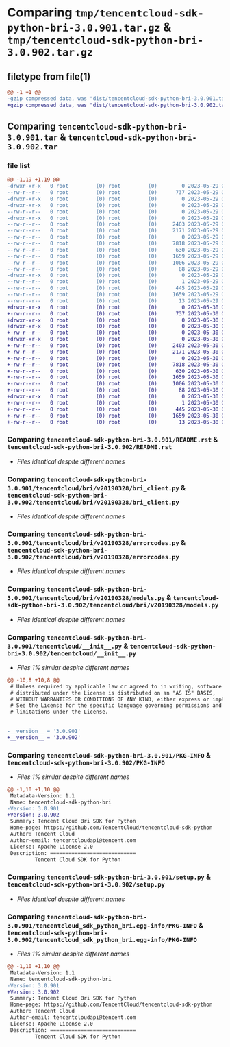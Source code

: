 # Comparing `tmp/tencentcloud-sdk-python-bri-3.0.901.tar.gz` & `tmp/tencentcloud-sdk-python-bri-3.0.902.tar.gz`

## filetype from file(1)

```diff
@@ -1 +1 @@
-gzip compressed data, was "dist/tencentcloud-sdk-python-bri-3.0.901.tar", last modified: Mon May 29 02:20:27 2023, max compression
+gzip compressed data, was "dist/tencentcloud-sdk-python-bri-3.0.902.tar", last modified: Tue May 30 00:16:43 2023, max compression
```

## Comparing `tencentcloud-sdk-python-bri-3.0.901.tar` & `tencentcloud-sdk-python-bri-3.0.902.tar`

### file list

```diff
@@ -1,19 +1,19 @@
-drwxr-xr-x   0 root         (0) root         (0)        0 2023-05-29 02:20:27.000000 tencentcloud-sdk-python-bri-3.0.901/
--rw-r--r--   0 root         (0) root         (0)      737 2023-05-29 02:20:27.000000 tencentcloud-sdk-python-bri-3.0.901/README.rst
-drwxr-xr-x   0 root         (0) root         (0)        0 2023-05-29 02:20:27.000000 tencentcloud-sdk-python-bri-3.0.901/tencentcloud/
-drwxr-xr-x   0 root         (0) root         (0)        0 2023-05-29 02:20:27.000000 tencentcloud-sdk-python-bri-3.0.901/tencentcloud/bri/
--rw-r--r--   0 root         (0) root         (0)        0 2023-05-29 02:20:27.000000 tencentcloud-sdk-python-bri-3.0.901/tencentcloud/bri/__init__.py
-drwxr-xr-x   0 root         (0) root         (0)        0 2023-05-29 02:20:27.000000 tencentcloud-sdk-python-bri-3.0.901/tencentcloud/bri/v20190328/
--rw-r--r--   0 root         (0) root         (0)     2403 2023-05-29 02:20:27.000000 tencentcloud-sdk-python-bri-3.0.901/tencentcloud/bri/v20190328/bri_client.py
--rw-r--r--   0 root         (0) root         (0)     2171 2023-05-29 02:20:27.000000 tencentcloud-sdk-python-bri-3.0.901/tencentcloud/bri/v20190328/errorcodes.py
--rw-r--r--   0 root         (0) root         (0)        0 2023-05-29 02:20:27.000000 tencentcloud-sdk-python-bri-3.0.901/tencentcloud/bri/v20190328/__init__.py
--rw-r--r--   0 root         (0) root         (0)     7818 2023-05-29 02:20:27.000000 tencentcloud-sdk-python-bri-3.0.901/tencentcloud/bri/v20190328/models.py
--rw-r--r--   0 root         (0) root         (0)      630 2023-05-29 02:20:27.000000 tencentcloud-sdk-python-bri-3.0.901/tencentcloud/__init__.py
--rw-r--r--   0 root         (0) root         (0)     1659 2023-05-29 02:20:27.000000 tencentcloud-sdk-python-bri-3.0.901/PKG-INFO
--rw-r--r--   0 root         (0) root         (0)     1006 2023-05-29 02:20:27.000000 tencentcloud-sdk-python-bri-3.0.901/setup.py
--rw-r--r--   0 root         (0) root         (0)       88 2023-05-29 02:20:27.000000 tencentcloud-sdk-python-bri-3.0.901/setup.cfg
-drwxr-xr-x   0 root         (0) root         (0)        0 2023-05-29 02:20:27.000000 tencentcloud-sdk-python-bri-3.0.901/tencentcloud_sdk_python_bri.egg-info/
--rw-r--r--   0 root         (0) root         (0)        1 2023-05-29 02:20:27.000000 tencentcloud-sdk-python-bri-3.0.901/tencentcloud_sdk_python_bri.egg-info/dependency_links.txt
--rw-r--r--   0 root         (0) root         (0)      445 2023-05-29 02:20:27.000000 tencentcloud-sdk-python-bri-3.0.901/tencentcloud_sdk_python_bri.egg-info/SOURCES.txt
--rw-r--r--   0 root         (0) root         (0)     1659 2023-05-29 02:20:27.000000 tencentcloud-sdk-python-bri-3.0.901/tencentcloud_sdk_python_bri.egg-info/PKG-INFO
--rw-r--r--   0 root         (0) root         (0)       13 2023-05-29 02:20:27.000000 tencentcloud-sdk-python-bri-3.0.901/tencentcloud_sdk_python_bri.egg-info/top_level.txt
+drwxr-xr-x   0 root         (0) root         (0)        0 2023-05-30 00:16:43.000000 tencentcloud-sdk-python-bri-3.0.902/
+-rw-r--r--   0 root         (0) root         (0)      737 2023-05-30 00:16:43.000000 tencentcloud-sdk-python-bri-3.0.902/README.rst
+drwxr-xr-x   0 root         (0) root         (0)        0 2023-05-30 00:16:43.000000 tencentcloud-sdk-python-bri-3.0.902/tencentcloud/
+drwxr-xr-x   0 root         (0) root         (0)        0 2023-05-30 00:16:43.000000 tencentcloud-sdk-python-bri-3.0.902/tencentcloud/bri/
+-rw-r--r--   0 root         (0) root         (0)        0 2023-05-30 00:16:43.000000 tencentcloud-sdk-python-bri-3.0.902/tencentcloud/bri/__init__.py
+drwxr-xr-x   0 root         (0) root         (0)        0 2023-05-30 00:16:43.000000 tencentcloud-sdk-python-bri-3.0.902/tencentcloud/bri/v20190328/
+-rw-r--r--   0 root         (0) root         (0)     2403 2023-05-30 00:16:43.000000 tencentcloud-sdk-python-bri-3.0.902/tencentcloud/bri/v20190328/bri_client.py
+-rw-r--r--   0 root         (0) root         (0)     2171 2023-05-30 00:16:43.000000 tencentcloud-sdk-python-bri-3.0.902/tencentcloud/bri/v20190328/errorcodes.py
+-rw-r--r--   0 root         (0) root         (0)        0 2023-05-30 00:16:43.000000 tencentcloud-sdk-python-bri-3.0.902/tencentcloud/bri/v20190328/__init__.py
+-rw-r--r--   0 root         (0) root         (0)     7818 2023-05-30 00:16:43.000000 tencentcloud-sdk-python-bri-3.0.902/tencentcloud/bri/v20190328/models.py
+-rw-r--r--   0 root         (0) root         (0)      630 2023-05-30 00:16:43.000000 tencentcloud-sdk-python-bri-3.0.902/tencentcloud/__init__.py
+-rw-r--r--   0 root         (0) root         (0)     1659 2023-05-30 00:16:43.000000 tencentcloud-sdk-python-bri-3.0.902/PKG-INFO
+-rw-r--r--   0 root         (0) root         (0)     1006 2023-05-30 00:16:43.000000 tencentcloud-sdk-python-bri-3.0.902/setup.py
+-rw-r--r--   0 root         (0) root         (0)       88 2023-05-30 00:16:43.000000 tencentcloud-sdk-python-bri-3.0.902/setup.cfg
+drwxr-xr-x   0 root         (0) root         (0)        0 2023-05-30 00:16:43.000000 tencentcloud-sdk-python-bri-3.0.902/tencentcloud_sdk_python_bri.egg-info/
+-rw-r--r--   0 root         (0) root         (0)        1 2023-05-30 00:16:43.000000 tencentcloud-sdk-python-bri-3.0.902/tencentcloud_sdk_python_bri.egg-info/dependency_links.txt
+-rw-r--r--   0 root         (0) root         (0)      445 2023-05-30 00:16:43.000000 tencentcloud-sdk-python-bri-3.0.902/tencentcloud_sdk_python_bri.egg-info/SOURCES.txt
+-rw-r--r--   0 root         (0) root         (0)     1659 2023-05-30 00:16:43.000000 tencentcloud-sdk-python-bri-3.0.902/tencentcloud_sdk_python_bri.egg-info/PKG-INFO
+-rw-r--r--   0 root         (0) root         (0)       13 2023-05-30 00:16:43.000000 tencentcloud-sdk-python-bri-3.0.902/tencentcloud_sdk_python_bri.egg-info/top_level.txt
```

### Comparing `tencentcloud-sdk-python-bri-3.0.901/README.rst` & `tencentcloud-sdk-python-bri-3.0.902/README.rst`

 * *Files identical despite different names*

### Comparing `tencentcloud-sdk-python-bri-3.0.901/tencentcloud/bri/v20190328/bri_client.py` & `tencentcloud-sdk-python-bri-3.0.902/tencentcloud/bri/v20190328/bri_client.py`

 * *Files identical despite different names*

### Comparing `tencentcloud-sdk-python-bri-3.0.901/tencentcloud/bri/v20190328/errorcodes.py` & `tencentcloud-sdk-python-bri-3.0.902/tencentcloud/bri/v20190328/errorcodes.py`

 * *Files identical despite different names*

### Comparing `tencentcloud-sdk-python-bri-3.0.901/tencentcloud/bri/v20190328/models.py` & `tencentcloud-sdk-python-bri-3.0.902/tencentcloud/bri/v20190328/models.py`

 * *Files identical despite different names*

### Comparing `tencentcloud-sdk-python-bri-3.0.901/tencentcloud/__init__.py` & `tencentcloud-sdk-python-bri-3.0.902/tencentcloud/__init__.py`

 * *Files 1% similar despite different names*

```diff
@@ -10,8 +10,8 @@
 # Unless required by applicable law or agreed to in writing, software
 # distributed under the License is distributed on an "AS IS" BASIS,
 # WITHOUT WARRANTIES OR CONDITIONS OF ANY KIND, either express or implied.
 # See the License for the specific language governing permissions and
 # limitations under the License.
 
 
-__version__ = '3.0.901'
+__version__ = '3.0.902'
```

### Comparing `tencentcloud-sdk-python-bri-3.0.901/PKG-INFO` & `tencentcloud-sdk-python-bri-3.0.902/PKG-INFO`

 * *Files 1% similar despite different names*

```diff
@@ -1,10 +1,10 @@
 Metadata-Version: 1.1
 Name: tencentcloud-sdk-python-bri
-Version: 3.0.901
+Version: 3.0.902
 Summary: Tencent Cloud Bri SDK for Python
 Home-page: https://github.com/TencentCloud/tencentcloud-sdk-python
 Author: Tencent Cloud
 Author-email: tencentcloudapi@tencent.com
 License: Apache License 2.0
 Description: ============================
         Tencent Cloud SDK for Python
```

### Comparing `tencentcloud-sdk-python-bri-3.0.901/setup.py` & `tencentcloud-sdk-python-bri-3.0.902/setup.py`

 * *Files identical despite different names*

### Comparing `tencentcloud-sdk-python-bri-3.0.901/tencentcloud_sdk_python_bri.egg-info/PKG-INFO` & `tencentcloud-sdk-python-bri-3.0.902/tencentcloud_sdk_python_bri.egg-info/PKG-INFO`

 * *Files 1% similar despite different names*

```diff
@@ -1,10 +1,10 @@
 Metadata-Version: 1.1
 Name: tencentcloud-sdk-python-bri
-Version: 3.0.901
+Version: 3.0.902
 Summary: Tencent Cloud Bri SDK for Python
 Home-page: https://github.com/TencentCloud/tencentcloud-sdk-python
 Author: Tencent Cloud
 Author-email: tencentcloudapi@tencent.com
 License: Apache License 2.0
 Description: ============================
         Tencent Cloud SDK for Python
```

